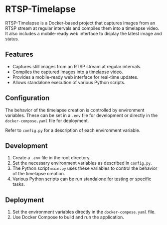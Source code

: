 # RTSP-Timelapse

RTSP-Timelapse is a Docker-based project that captures images from an RTSP stream at regular intervals and compiles them into a timelapse video. It also includes a mobile-ready web interface to display the latest image and status.

## Features

- Captures still images from an RTSP stream at regular intervals.
- Compiles the captured images into a timelapse video.
- Provides a mobile-ready web interface for real-time updates.
- Allows standalone execution of various Python scripts.

## Configuration

The behavior of the timelapse creation is controlled by environment variables. These can be set in a `.env` file for development or directly in the `docker-compose.yaml` file for deployment.

Refer to `config.py` for a description of each environment variable.

## Development

1. Create a `.env` file in the root directory.
2. Set the necessary environment variables as described in `config.py`.
3. The Python script `main.py` uses these variables to control the behavior of the timelapse creation.
4. Various Python scripts can be run standalone for testing or specific tasks.

## Deployment

1. Set the environment variables directly in the `docker-compose.yaml` file.
2. Use Docker Compose to build and run the application.